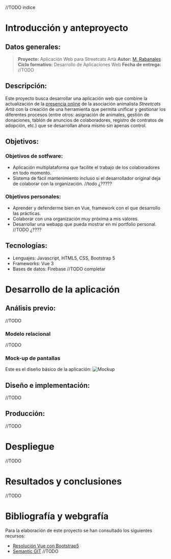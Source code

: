 //TODO índice

# Introducción y anteproyecto

## Datos generales:
> **Proyecto:** Aplicación Web para Streetcats Artà
> **Autor:** [M. Rabanales](https://github.com/RiaRabanales)
> **Ciclo formativo:** Desarrollo de Aplicaciones Web
> **Fecha de entrega:** //TODO

## Descripción:
Este proyecto busca desarrollar una aplicación web que combine la actualización de la [presencia online](http://www.streetcats-arta.es/spanisch/index.html) de la asociación animalista *Streetcats Artà* con la creación de una herramienta que permita unificar y gestionar los diferentes procesos (entre otros: asignación de animales, gestión de donaciones, tablón de anuncios de colaboradores, registro de contratos de adopción, etc.) que se desarrollan ahora mismo sin apenas control.

## Objetivos:
### Objetivos de sotfware:
* Aplicación multiplataforma que facilite el trabajo de los colaboradores en todo momento.
* Sistema de fácil mantenimiento incluso si el desarrollador original deja de colaborar con la organización.
//todo ¿?????
### Objetivos personales:
* Aprender y defenderme bien en Vue, framework con el que desarrollo las prácticas.
* Colaborar con una organización muy próxima a mis valores.
* Desarrollar una webapp que pueda mostrar en mi portfolio personal.
//TODO ¿????

## Tecnologías:
* Lenguajes: Javascript, HTML5, CSS, Bootstrap 5
* Frameworks: Vue 3
* Bases de datos: Firebase
//TODO completar

# Desarrollo de la aplicación

## Análisis previo:
//TODO

### Modelo relacional
//TODO

### Mock-up de pantallas
Este es el diseño básico de la aplicación:
![Mockup](https://i.ibb.co/QNt9GZT/mockup.jpg)

## Diseño e implementación:
//TODO

## Producción:
//TODO

# Despliegue
//TODO

# Resultados y conclusiones
//TODO

# Bibliografía y webgrafía
Para la elaboración de este proyecto se han consultado los siguientes recursos:
* [Resolución Vue con Bootstrap5](https://github.com/apgapg/vue_bootstrap_5_sample)
* [Semantic GIT](https://gist.github.com/joshbuchea/6f47e86d2510bce28f8e7f42ae84c716)
//TODO
